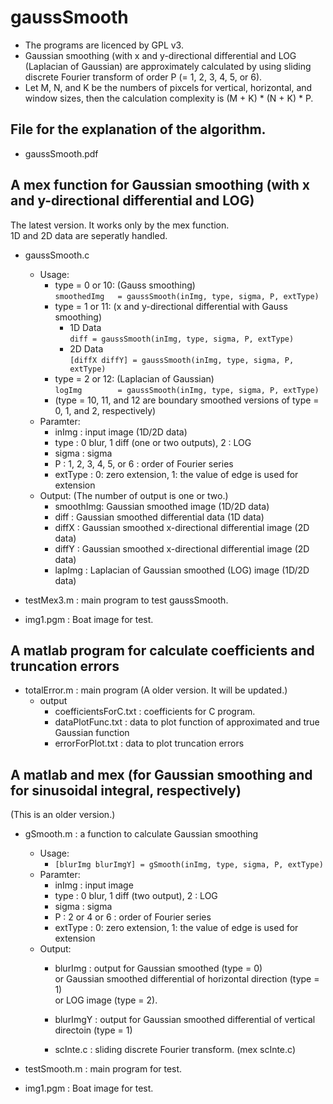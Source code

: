 # gaussSmooth
* The programs are licenced by GPL v3. 
* Gaussian smoothing (with x and y-directional differential and LOG (Laplacian of Gaussian) are approximately calculated by using sliding discrete Fourier transform of order P (= 1, 2, 3, 4, 5, or 6).
* Let M, N, and K be the numbers of pixcels for vertical, horizontal, and window sizes, then the calculation complexity is (M + K) * (N + K) * P. 

## File for the explanation of the algorithm.
* gaussSmooth.pdf

## A mex function for Gaussian smoothing (with x and y-directional differential and LOG)
The latest version. It works only by the mex function.  
1D and 2D data are seperatly handled. 
  
* gaussSmooth.c
  * Usage:
    * type = 0 or 10:  (Gauss smoothing)  
      `smoothedImg   = gaussSmooth(inImg, type, sigma, P, extType)`  
    * type = 1 or 11:  (x and y-directional differential with Gauss smoothing)  
        * 1D Data  
      `diff = gaussSmooth(inImg, type, sigma, P, extType)`  
        * 2D Data  
      `[diffX diffY] = gaussSmooth(inImg, type, sigma, P, extType)`  
    * type = 2 or 12:  (Laplacian of Gaussian)  
      `logImg        = gaussSmooth(inImg, type, sigma, P, extType)`
    * (type = 10, 11, and 12 are boundary smoothed versions of type = 0, 1, and 2, respectively)
  * Paramter:
    * inImg   : input image  (1D/2D data)
    * type    : 0 blur, 1 diff (one or two outputs), 2 : LOG  
    * sigma   : sigma  
    * P       : 1, 2, 3, 4, 5, or 6 : order of Fourier series  
    * extType :  0: zero extension,  1: the value of edge is used for extension  
  * Output: (The number of output is one or two.)
    * smoothImg: Gaussian smoothed image (1D/2D data)
    * diff     : Gaussian smoothed differential data (1D data)
    * diffX    : Gaussian smoothed x-directional differential image  (2D data)
    * diffY    : Gaussian smoothed x-directional differential image  (2D data)
    * lapImg   : Laplacian of Gaussian smoothed (LOG) image  (1D/2D data)
  
* testMex3.m   : main program to test gaussSmooth.
  
* img1.pgm     : Boat image for test.  

## A matlab program for calculate coefficients and truncation errors
* totalError.m : main program (A older version. It will be updated.)
  * output
    * coefficientsForC.txt : coefficients for C program.
    * dataPlotFunc.txt : data to plot function of approximated and true Gaussian function
    * errorForPlot.txt : data to plot truncation errors 

## A matlab and mex (for Gaussian smoothing and for sinusoidal integral, respectively)  
  (This is an older version.)  
  
* gSmooth.m  : a function to calculate Gaussian smoothing  
  * Usage:
    * `[blurImg blurImgY] = gSmooth(inImg, type, sigma, P, extType)`  
  * Paramter:
     * inImg   : input image  
     * type    : 0 blur, 1 diff (two output), 2 : LOG 
     * sigma   : sigma  
     * P       : 2 or 4 or 6 : order of Fourier series  
     * extType :  0: zero extension,  1: the value of edge is used for extension  
  * Output:
     * blurImg  : output for Gaussian smoothed (type = 0)  
                       or Gaussian smoothed differential of horizontal direction (type = 1)  
	               or LOG image (type = 2).  
     * blurImgY : output for Gaussian smoothed differential of vertical directoin (type = 1)  
  
     * scInte.c : sliding discrete Fourier transform. (mex scInte.c)  
  
* testSmooth.m : main program for test.
  
* img1.pgm     : Boat image for test.
